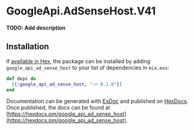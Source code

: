 # GoogleApi.AdSenseHost.V41

**TODO: Add description**

## Installation

If [available in Hex](https://hex.pm/docs/publish), the package can be installed
by adding `google_api_ad_sense_host` to your list of dependencies in `mix.exs`:

```elixir
def deps do
  [{:google_api_ad_sense_host, "~> 0.1.0"}]
end
```

Documentation can be generated with [ExDoc](https://github.com/elixir-lang/ex_doc)
and published on [HexDocs](https://hexdocs.pm). Once published, the docs can
be found at [https://hexdocs.pm/google_api_ad_sense_host](https://hexdocs.pm/google_api_ad_sense_host).
